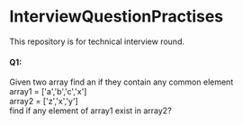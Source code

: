 # InterviewQuestionPractises
This repository is for technical interview round. 

#### Q1: 
Given two array find an if they contain any common element \
array1 = ['a','b','c','x'] \
array2 = ['z','x','y'] \
find if any element of array1 exist in array2?
